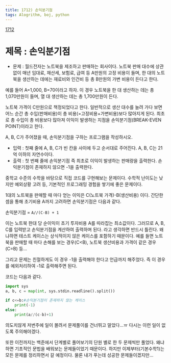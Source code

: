 ```yaml
---
title: 1712) 손익분기점
tags: Alogrithm, boj, python
---
```


[1712](https://www.acmicpc.net/problem/1712)

# 제목 : 손익분기점

- 문제 : 월드전자는 노트북을 제조하고 판매하는 회사이다. 노트북 판매 대수에 상관없이 매년 임대료, 재산세, 보험료, 급여 등 A만원의 고정 비용이 들며, 한 대의 노트북을 생산하는 데에는 재료비와 인건비 등 총 B만원의 가변 비용이 든다고 한다.

예를 들어 A=1,000, B=70이라고 하자. 이 경우 노트북을 한 대 생산하는 데는 총 1,070만원이 들며, 열 대 생산하는 데는 총 1,700만원이 든다.

노트북 가격이 C만원으로 책정되었다고 한다. 일반적으로 생산 대수를 늘려 가다 보면 어느 순간 총 수입(판매비용)이 총 비용(=고정비용+가변비용)보다 많아지게 된다. 최초로 총 수입이 총 비용보다 많아져 이익이 발생하는 지점을 손익분기점(BREAK-EVEN POINT)이라고 한다.

A, B, C가 주어졌을 때, 손익분기점을 구하는 프로그램을 작성하시오.

- 입력 : 첫째 줄에 A, B, C가 빈 칸을 사이에 두고 순서대로 주어진다. A, B, C는 21억 이하의 자연수이다.
- 출력 : 첫 번째 줄에 손익분기점 즉 최초로 이익이 발생하는 판매량을 출력한다. 손익분기점이 존재하지 않으면 -1을 출력한다.

중학교 수준의 수학을 바탕으로 직접 코드를 구현해보는 문제이다. 수학적 난이도는 낮지만 예외상황 고려 등, 기본적인 프로그래밍 경험을 쌓기에 좋은 문제이다.

1대의 노트북을 판매할 때 마다 얻는 이익은 C(노트북 가격)-B(생산비용) 이다. 간단한 셈을 통해 초기비용 A까지 고려하면 손익분기점은 다음과 같다.

손익분기점 = `A//(C-B) + 1`

이는 노트북 한대 당 순이익이 초기 투자비용 A를 따라잡는 최소값이다. 그러므로 A, B, C를 입력받고 손익분기점을 계산하여 출력하며 된다.
라고 생각하면 반드시 틀린다.
왜냐하면 테스트 케이스는 상식적이지 않은 케이스를 포함하기 때문이다. 예를 들면 노트북을 판매할 때 마다 손해를 보는 경우(C<B), 노트북 생산비용과 가격이 같은 경우(C=B) 등...

그리고 문제는 친절하게도 이 경우 -1을 출력해야 한다고 언급까지 해주었다. 즉 이 경우를 예외처리하여 -1로 출력해주면 된다.


코드는 다음과 같다.

```python
import sys
a, b, c = map(int, sys.stdin.readline().split())

if c<=b:#손익분기점이 존재하지 않는 케이스
    print(-1)
else:
    print(a//(c-b)+1)
```




의도치않게 저번주에 일이 몰려서 문제풀이를 건너뛰고 말았다...ㅠ
다시는 이런 일이 없도록 주의해야겠다.

또한 이전까지는 백준에서 단계별로 풀어보기의 단원 별로 한 두 문제씩만 풀었다. 왜냐하면 기초적인 문법을 배워보는 문제들이었기 때문이다.
하지만 이제부터(기본수학1)는 모든 문제를 정리하면서 갈 예정이다. 물론 내가 푸는데 성공한 문제들이겠지만...







